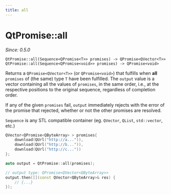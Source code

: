 ```yaml
---
title: all
---
```


# QtPromise::all

*Since: 0.5.0*

```
QtPromise::all(Sequence<QPromise<T>> promises) -> QPromise<QVector<T>>
QtPromise::all(Sequence<QPromise<void>> promises) -> QPromise<void>
```

Returns a `QPromise<QVector<T>>` (or `QPromise<void>`) that fulfills when **all** `promises` of (the same) type `T` have been fulfilled. The `output` value is a vector containing all the values of `promises`, in the same order, i.e., at the respective positions to the original sequence, regardless of completion order.

If any of the given `promises` fail, `output` immediately rejects with the error of the promise that rejected, whether or not the other promises are resolved.

`Sequence` is any STL compatible container (eg. `QVector`, `QList`, `std::vector`, etc.)

```cpp
QVector<QPromise<QByteArray> > promises{
    download(QUrl("http://a...")),
    download(QUrl("http://b...")),
    download(QUrl("http://c..."))
};

auto output = QtPromise::all(promises);

// output type: QPromise<QVector<QByteArray>>
output.then([](const QVector<QByteArray>& res) {
    // {...}
});
```
